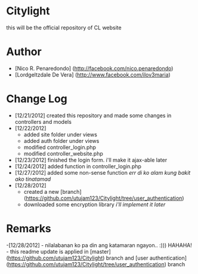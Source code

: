 Citylight
=============

this will be the official repository of CL website 

Author
==================

- [Nico R. Penaredondo] (http://facebook.com/nico.penaredondo)
- [Lordgeltzdale De Vera] (http://www.facebook.com/ilov3maria) 

Change Log 
=================
- [12/21/2012] created this repository and made some changes in controllers and models
- [12/22/2012] 
	- added site folder under views
	- added auth folder under views
	- modified controller_login.php
	- modified controller_website.php
- [12/23/2012] finished the login form. i'll make it ajax-able later
- [12/24/2012] added function in controller_login.php
- [12/27/2012] added some non-sense function *err di ko alam kung bakit ako tinatamad*
- [12/28/2012] 
	- created a new [branch] (https://github.com/utujam123/Citylight/tree/user_authentication)
	- downloaded some encryption library *i'll implement it later*
	

Remarks
=================
-[12/28/2012]
 	- nilalabanan ko pa din ang katamaran ngayon.. :))) HAHAHA! 
 	- this readme update is applied in [master] (https://github.com/utujam123/Citylight) branch and [user authentication] (https://github.com/utujam123/Citylight/tree/user_authentication) branch
